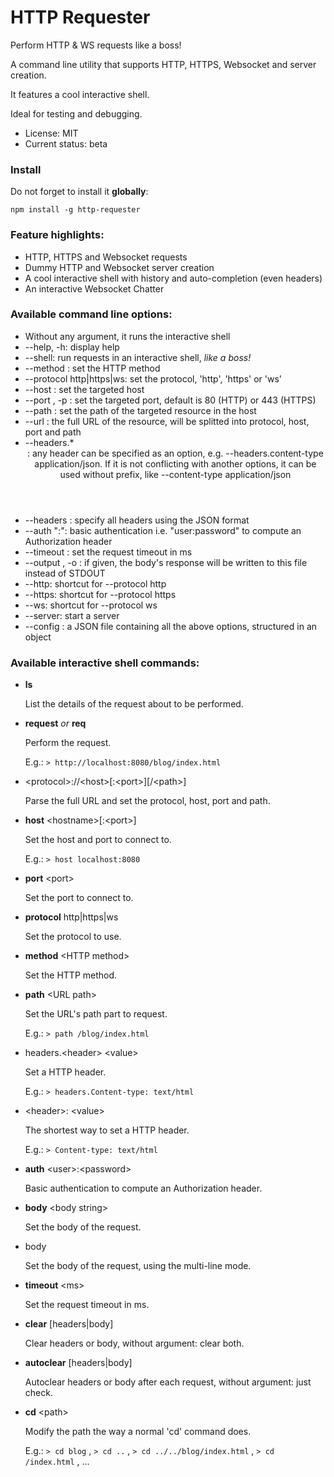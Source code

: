 

# HTTP Requester

Perform HTTP & WS requests like a boss!

A command line utility that supports HTTP, HTTPS, Websocket and server creation.

It features a cool interactive shell.

Ideal for testing and debugging.

* License: MIT
* Current status: beta



### Install

Do not forget to install it **globally**:

```
npm install -g http-requester
```



### Feature highlights:

* HTTP, HTTPS and Websocket requests
* Dummy HTTP and Websocket server creation
* A cool interactive shell with history and auto-completion (even headers)
* An interactive Websocket Chatter



### Available command line options:

* Without any argument, it runs the interactive shell
* --help, -h: display help
* --shell: run requests in an interactive shell, *like a boss!*
* --method <method>: set the HTTP method
* --protocol http|https|ws: set the protocol, 'http', 'https' or 'ws'
* --host <host>: set the targeted host
* --port <port number>, -p <port number>: set the targeted port, default is 80 (HTTP) or 443 (HTTPS)
* --path <path>: set the path of the targeted resource in the host
* --url <URL>: the full URL of the resource, will be splitted into protocol, host, port and path
* --headers.* <header value>: any header can be specified as an option, e.g. --headers.content-type application/json.
  If it is not conflicting with another options, it can be used without prefix,
  like --content-type application/json
* --headers <json string>: specify all headers using the JSON format
* --auth "<user>:<password>": basic authentication i.e. "user:password" to compute an Authorization header
* --timeout <ms>: set the request timeout in ms
* --output <file>, -o <file>: if given, the body's response will be written to this file instead of STDOUT
* --http: shortcut for --protocol http
* --https: shortcut for --protocol https
* --ws: shortcut for --protocol ws
* --server: start a server
* --config <file>: a JSON file containing all the above options, structured in an object



### Available interactive shell commands:

* **ls**

	List the details of the request about to be performed.

* **request** *or* **req**

	Perform the request.
	
	E.g.: `> http://localhost:8080/blog/index.html`

* &lt;protocol&gt;://&lt;host&gt;[:&lt;port&gt;][/&lt;path&gt;]

	Parse the full URL and set the protocol, host, port and path.

* **host** &lt;hostname&gt;[:&lt;port&gt;]

	Set the host and port to connect to.

	E.g.: `> host localhost:8080`

* **port** &lt;port&gt;

	Set the port to connect to.

* **protocol** http|https|ws

	Set the protocol to use.

* **method** &lt;HTTP method&gt;

	Set the HTTP method.

* **path** &lt;URL path&gt;

	Set the URL's path part to request.

	E.g.: `> path /blog/index.html`

* headers.&lt;header&gt; &lt;value&gt;

	Set a HTTP header.
	
	E.g.: `> headers.Content-type: text/html`

* &lt;header&gt;: &lt;value&gt;

	The shortest way to set a HTTP header.
	
	E.g.: `> Content-type: text/html`

* **auth** &lt;user&gt;:&lt;password&gt;

	Basic authentication to compute an Authorization header.

* **body** &lt;body string&gt;

	Set the body of the request.

* body

	Set the body of the request, using the multi-line mode.

* **timeout** &lt;ms&gt;

	Set the request timeout in ms.

* **clear** [headers|body]

	Clear headers or body, without argument: clear both.

* **autoclear** [headers|body]

	Autoclear headers or body after each request, without argument: just check.

* **cd** &lt;path&gt;

	Modify the path the way a normal 'cd' command does.

	E.g.: `> cd blog` , `> cd ..` , `> cd ../../blog/index.html` , `> cd /index.html` , ...





